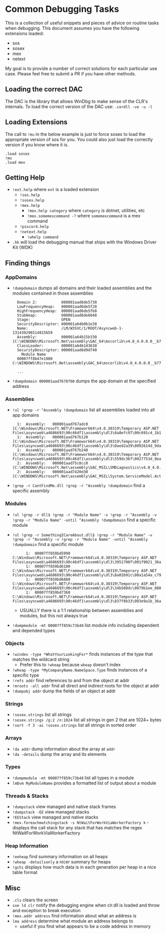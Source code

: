 # Common Debugging Tasks
This is a collection of useful snippets and pieces of advice on routine tasks when debugging. This document assumes you have the following extensions loaded:
 - sos
 - sosex
 - mex
 - netext

My goal is to provide a number of correct solutions for each particular use case. Please feel free to submit a PR if you have other methods.

## Loading the correct DAC
The DAC is the library that allows WinDbg to make sense of the CLR's internals.
To load the correct version of the DAC use: `.cordll -ve -u -l`

## Loading Extensions
The call to `!mu` in the below example is just to force sosex to load the appropriate version of sos for you. You could also just load the correctly version if you know where it is.

    .load sosex
    !mu
    .load mex

## Getting Help
- `!ext.help` where `ext` is a loaded extension
  + `!sos.help`
  + `!sosex.help`
  + `!mex.help`
    + `!mex.help category` where `category` is dotnet, utilities, etc
    + `!mex.somemexcommand -?` where `somemexcommand` is a mex command
  + `!psscor4.help`
  + `!netext.help`
    + `!whelp command` 
- `.hh` will load the debugging manual that ships with the Windows Driver Kit (WDK)
## Finding things
### AppDomains
- `!dumpdomain` dumps all domains and their loaded assemblies and the modules contained in those assemblies

        Domain 2:           000001aad6de5730
        LowFrequencyHeap:   000001aad6de5f28
        HighFrequencyHeap:  000001aad6de5fb8
        StubHeap:           000001aad6de6048
        Stage:              OPEN
        SecurityDescriptor: 000001a64b0b1e30
        Name:               /LM/W3SVC/1/ROOT/Asyncweb-1-131439296514815659
        Assembly:           000001a64b15b330 [C:\WINDOWS\Microsoft.Net\assembly\GAC_64\mscorlib\v4.0_4.0.0.0__b77a5c561934e089\mscorlib.dll]
        ClassLoader:        000001a64b143630
        SecurityDescriptor: 000001aad6d9d740
          Module Name
        00007ff8b47e1000            C:\WINDOWS\Microsoft.Net\assembly\GAC_64\mscorlib\v4.0_4.0.0.0__b77a5c561934e089\mscorlib.dll

        ...

- `!dumpdomain 000001aad7678f60` dumps the app domain at the specified address

### Assemblies
- `!ul !grep -r ^Assembly !dumpdomain` list all assemblies loaded into all app domains

        1:  Assembly:   000001aad767adc0 [C:\Windows\Microsoft.NET\Framework64\v4.0.30319\Temporary ASP.NET Files\asyncweb\a4686693\90c46df1\assembly\dl3\6a8efc97\00c691c4_1b11ce01\Antlr3.Runtime.dll]
        1:  Assembly:   000001aad767b120 [C:\Windows\Microsoft.NET\Framework64\v4.0.30319\Temporary ASP.NET Files\asyncweb\a4686693\90c46df1\assembly\dl3\0aed2a39\0092614d_9dafcf01\Newtonsoft.Json.dll]
        1:  Assembly:   000001aad767b240 [C:\Windows\Microsoft.NET\Framework64\v4.0.30319\Temporary ASP.NET Files\asyncweb\a4686693\90c46df1\assembly\dl3\559dc36f\0027753d_8eaece01\WebGrease.dll]
        2:  Assembly:   000001aad75c8cc0 [C:\WINDOWS\Microsoft.Net\assembly\GAC_MSIL\SMDiagnostics\v4.0_4.0.0.0__b77a5c561934e089\SMDiagnostics.dll]
        2:  Assembly:   000001aad7420d30 [C:\WINDOWS\Microsoft.Net\assembly\GAC_MSIL\System.ServiceModel.Activities\v4.0_4.0.0.0__31bf3856ad364e35\System.ServiceModel.Activities.dll]

- `!grep -r CantFindMe.dll !grep -r ^Assembly !dumpdomain` find a specific assembly

### Modules
- `!ul !grep -r dll$ !grep -r "Module Name" -v !grep -r ^Assembly -v !grep -r "Module Name" -until ^Assembly !dumpdomain` find a specific module
- `!ul !grep -r SomethingICareAbout.dll$ !grep -r "Module Name" -v !grep -r ^Assembly -v !grep -r "Module Name" -until ^Assembly !dumpdomain` find a specific module


            1:  00007ff859bd5990            C:\Windows\Microsoft.NET\Framework64\v4.0.30319\Temporary ASP.NET Files\asyncweb\a4686693\90c46df1\assembly\dl3\3951700f\001f9021_36abce01\Microsoft.ScriptManager.WebForms.dll
            1:  00007ff859bd6100            C:\Windows\Microsoft.NET\Framework64\v4.0.30319\Temporary ASP.NET Files\asyncweb\a4686693\90c46df1\assembly\dl3\8a01b91c\00a1a54a_c79fce01\AspNet.ScriptManager.bootstrap.dll
            1:  00007ff859bd6880            C:\Windows\Microsoft.NET\Framework64\v4.0.30319\Temporary ASP.NET Files\asyncweb\a4686693\90c46df1\assembly\dl3\34b508dc\0079b1ee_888dce01\Microsoft.AspNet.FriendlyUrls.dll
            1:  00007ff859bd7360            C:\Windows\Microsoft.NET\Framework64\v4.0.30319\Temporary ASP.NET Files\asyncweb\a4686693\90c46df1\assembly\dl3\837f8b33\003e9a1b_36abce01\Microsoft.ScriptManager.MSAjax.dll

    + USUALLY there is a 1:1 relationship between assemblies and modules, but this not always true
- `!dumpmodule -mt 00007ff859c73b48` list module info including dependent and depended types  
  
### Objects
- `!windex -type *WhatYourLookingFor*` finds instances of the type that matches the wildcard string
  - Prefer this to `!wheap` because `wheap` doesn't index
- `!wheap -type *MyCompanyName.NameSpace.Type` finds instances of a specific type
- `!refs addr` find references to and from the object at addr
- `!mroots -all addr` find all direct and indirect roots for the object at addr
- `!dumpobj addr` dump the fields of an object at addr 

### Strings
- `!sosex.strings` list all strings
- `!sosex.strings /g:2 /n:1024` list all strings in gen 2 that are 1024+ bytes
- `!sort -f 3 -ai !sosex.strings` list all strings in sorted order

### Arrays
- `!da addr` dump information about the array at `addr`
- `!da -details` dump the array and its elements 

### Types 
- `!dumpmodule -mt 00007ff859c73b48` list all types in a module
- `lmDvm MyModuleName` provides a formatted list of output about a module 

### Threads & Stacks
- `!dumpstack` view managed and native stack frames
- `!dumpstack -EE` view managed stacks
- `!EEStack` view managed and native stacks
- `!mex.foreachmatchingstack -s NtWaitForWorkViaWorkerFactory k` - displays the call stack for any stack that has matches the regex NtWaitForWorkViaWorkerFactory



### Heap Information
- `!eeheap` find summary information on all heaps
- `!wheap -detailsonly` a nicer summary for heaps
- `!gchi` displays how much data is in each generation per heap in a nice table format
## Misc
- `.cls` clears the screen
- `sxe ld clr` notify the debugging engine when clr.dll is loaded and throw and exception to break execution
- `!mex.addr address` find information about what an address is
- `lma address` determine what module an address belongs to
  - useful if you find what appears to be a code address in memory


